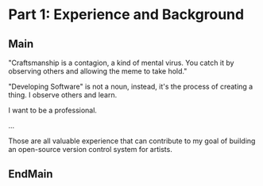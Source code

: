 Part 1: Experience and Background
=================================

## Main

"Craftsmanship is a contagion, a kind of mental virus. You catch it by observing others and allowing the meme to take hold." 

"Developing Software" is not a noun, instead, it's the process of creating a thing. I observe others and learn.

I want to be a professional.

...

Those are all valuable experience that can contribute to my goal of building an open-source version control system for artists.

## EndMain